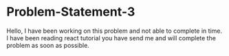 # Problem-Statement-3

Hello,
I have been working on this problem and not able to complete in time. I have been reading react tutorial you have send me and will complete the problem as soon as possible.
